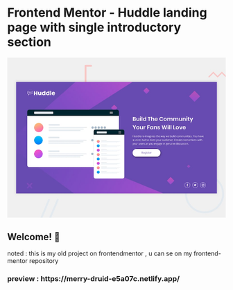 # Frontend Mentor - Huddle landing page with single introductory section

![Design preview for the Huddle landing page with single introductory section](./design/desktop-preview.jpg)

## Welcome! 👋
noted : this is my old project on frontendmentor , u can se on my frontend-mentor repository
<h3> preview : https://merry-druid-e5a07c.netlify.app/
